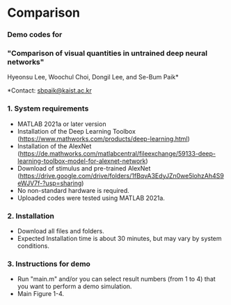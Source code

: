 # Comparison

### Demo codes for

### "Comparison of visual quantities in untrained deep neural networks" </br>

Hyeonsu Lee, Woochul Choi, Dongil Lee, and Se-Bum Paik*

*Contact: sbpaik@kaist.ac.kr

### 1. System requirements
- MATLAB 2021a or later version
- Installation of the Deep Learning Toolbox (https://www.mathworks.com/products/deep-learning.html)
- Installation of the AlexNet (https://de.mathworks.com/matlabcentral/fileexchange/59133-deep-learning-toolbox-model-for-alexnet-network)
- Download of stimulus and pre-trained AlexNet (https://drive.google.com/drive/folders/1fBqvA3EdyJZn0we5lohzAh4S9eWJV7f-?usp=sharing) 
- No non-standard hardware is required.
- Uploaded codes were tested using MATLAB 2021a.

### 2. Installation
- Download all files and folders.
- Expected Installation time is about 30 minutes, but may vary by system conditions.

### 3. Instructions for demo
- Run "main.m" and/or you can select result numbers (from 1 to 4) that you want to perform a demo simulation.
- Main Figure 1-4.

